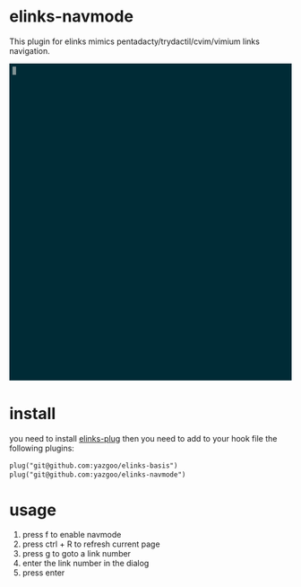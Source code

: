 # elinks-navmode

This plugin for elinks mimics pentadacty/trydactil/cvim/vimium
links navigation.

[![asciicast](demo.gif)](https://asciinema.org/a/N69WfAGW41rekd0K18AwjLTi6)

# install

you need to install [elinks-plug](http://github.com/yazgoo/elinks-plug)
then you need to add to your hook file the following plugins:

```
plug("git@github.com:yazgoo/elinks-basis")
plug("git@github.com:yazgoo/elinks-navmode")
```

# usage

1. press f to enable navmode
2. press ctrl + R to refresh current page
3. press g to goto a link number
4. enter the link number in the dialog
5. press enter
